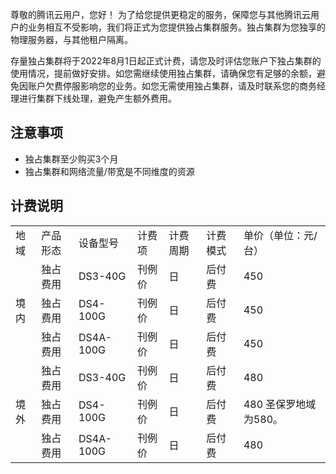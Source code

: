 尊敬的腾讯云用户，您好！
为了给您提供更稳定的服务，保障您与其他腾讯云用户的业务相互不受影响，我们将正式为您提供独占集群服务。独占集群为您独享的物理服务器，与其他租户隔离。

存量独占集群将于2022年8月1日起正式计费，请您及时评估您账户下独占集群的使用情况，提前做好安排。如您需继续使用独占集群，请确保您有足够的余额，避免因账户欠费停服影响您的业务。如您无需使用独占集群，请及时联系您的商务经理进行集群下线处理，避免产生额外费用。


## 注意事项
+ 独占集群至少购买3个月
+ 独占集群和网络流量/带宽是不同维度的资源

## 计费说明
<table >
<tr >
<td >地域</td>
<td >产品形态</td>
<td>设备型号</td>
<td >计费项</td>
<td >计费周期</td>
<td >计费模式</td>
<td >单价（单位：元/台）</td>
</tr>
<tr >
<td  rowspan="3" >境内</td>
<td >独占费用</td>
<td >DS3-40G</td>
<td >刊例价</td>
<td >日</td>
<td >后付费</td>
<td >450</td>
</tr>
<tr >
<td >独占费用</td>
<td >DS4-100G</td>
<td >刊例价</td>
<td >日</td>
<td >后付费</td>
<td >450</td>
</tr>
<tr >
<td >独占费用</td>
<td >DS4A-100G</td>
<td >刊例价</td>
<td >日</td>
<td >后付费</td>
<td >450</td>
</tr>
<tr >
<td  rowspan="3">境外</td>
<td >独占费用</td>
<td >DS3-40G</td>
<td >刊例价</td>
<td >日</td>
<td >后付费</td>
<td >480</td>
</tr>
<tr >
<td >独占费用</td>
<td >DS4-100G</td>
<td >刊例价</td>
<td >日</td>
<td >后付费</td>
<td >480

<dx-alert infotype="explain" title="">
圣保罗地域为580。
</dx-alert>


</td>
</tr>
<tr >
<td >独占费用</td>
<td >DS4A-100G</td>
<td >刊例价</td>
<td >日</td>
<td >后付费</td>
<td>480</td>
</tr>
</table>
